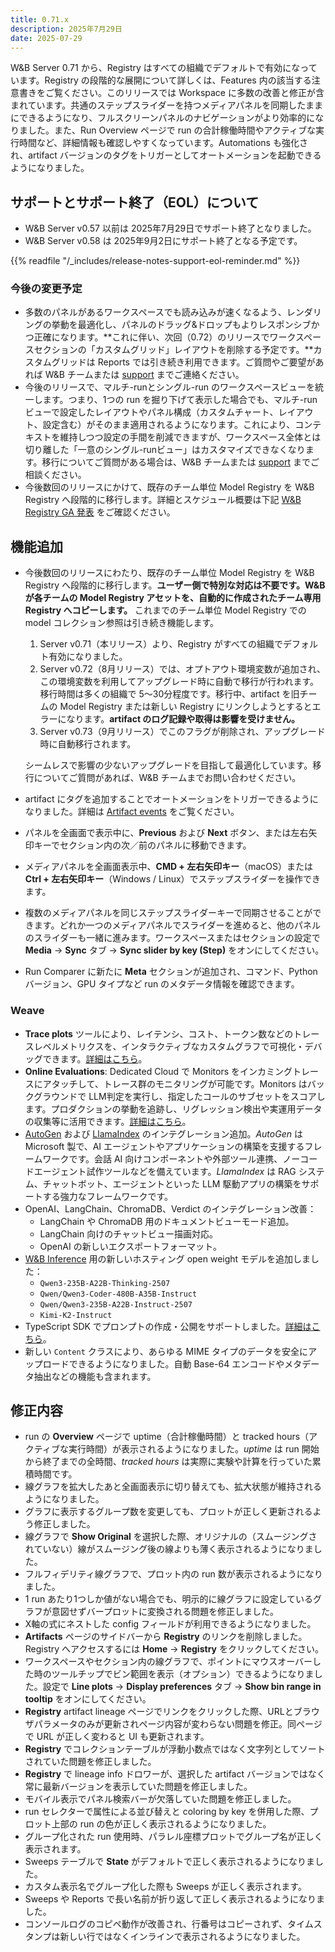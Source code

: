 ```yaml
---
title: 0.71.x
description: 2025年7月29日
date: 2025-07-29
---
```


W&B Server 0.71 から、Registry はすべての組織でデフォルトで有効になっています。Registry の段階的な展開について詳しくは、Features 内の該当する注意書きをご覧ください。このリリースでは Workspace に多数の改善と修正が含まれています。共通のステップスライダーを持つメディアパネルを同期したままにできるようになり、フルスクリーンパネルのナビゲーションがより効率的になりました。また、Run Overview ページで run の合計稼働時間やアクティブな実行時間など、詳細情報も確認しやすくなっています。Automations も強化され、artifact バージョンのタグをトリガーとしてオートメーションを起動できるようになりました。



## サポートとサポート終了（EOL）について
<ul>
  <li>W&B Server v0.57 以前は 2025年7月29日でサポート終了となりました。</li>
  <li>W&B Server v0.58 は 2025年9月2日にサポート終了となる予定です。</li>
</ul>

{{% readfile "/_includes/release-notes-support-eol-reminder.md" %}}

### 今後の変更予定

- 多数のパネルがあるワークスペースでも読み込みが速くなるよう、レンダリングの挙動を最適化し、パネルのドラッグ&ドロップもよりレスポンシブかつ正確になります。**これに伴い、次回（0.72）のリリースでワークスペースセクションの「カスタムグリッド」レイアウトを削除する予定です。**カスタムグリッドは Reports では引き続き利用できます。ご質問やご要望があれば W&B チームまたは [support](mailto:support@wandb.ai) までご連絡ください。
- 今後のリリースで、マルチ-runとシングル-run のワークスペースビューを統一します。つまり、1つの run を掘り下げて表示した場合でも、マルチ-run ビューで設定したレイアウトやパネル構成（カスタムチャート、レイアウト、設定含む）がそのまま適用されるようになります。これにより、コンテキストを維持しつつ設定の手間を削減できますが、ワークスペース全体とは切り離した「一意のシングル-runビュー」はカスタマイズできなくなります。移行についてご質問がある場合は、W&B チームまたは [support](mailto:support@wandb.ai) までご相談ください。
- 今後数回のリリースにかけて、既存のチーム単位 Model Registry を W&B Registry へ段階的に移行します。詳細とスケジュール概要は下記 [W&B Registry GA 発表](#registry_ga_announcement) をご確認ください。

## 機能追加
- <a id="registry_ga_announcement"></a> 今後数回のリリースにわたり、既存のチーム単位 Model Registry を W&B Registry へ段階的に移行します。**ユーザー側で特別な対応は不要です。W&B が各チームの Model Registry アセットを、自動的に作成されたチーム専用 Registry へコピーします。** これまでのチーム単位 Model Registry での model コレクション参照は引き続き機能します。
    1. Server v0.71（本リリース）より、Registry がすべての組織でデフォルト有効になりました。
    2. Server v0.72（8月リリース）では、オプトアウト環境変数が追加され、この環境変数を利用してアップグレード時に自動で移行が行われます。移行時間は多くの組織で 5～30分程度です。移行中、artifact を旧チームの Model Registry または新しい Registry にリンクしようとするとエラーになります。**artifact のログ記録や取得は影響を受けません。**
    3. Server v0.73（9月リリース）でこのフラグが削除され、アップグレード時に自動移行されます。

    シームレスで影響の少ないアップグレードを目指して最適化しています。移行についてご質問があれば、W&B チームまでお問い合わせください。
- artifact にタグを追加することでオートメーションをトリガーできるようになりました。詳細は [Artifact events](/guides/core/automations/automation-events#artifact-events) をご覧ください。
- パネルを全画面で表示中に、**Previous** および **Next** ボタン、または左右矢印キーでセクション内の次／前のパネルに移動できます。
- メディアパネルを全画面表示中、**CMD + 左右矢印キー**（macOS）または **Ctrl + 左右矢印キー**（Windows / Linux）でステップスライダーを操作できます。
- 複数のメディアパネルを同じステップスライダーキーで同期させることができます。どれか一つのメディアパネルでスライダーを進めると、他のパネルのスライダーも一緒に進みます。ワークスペースまたはセクションの設定で **Media** → **Sync** タブ → **Sync slider by key (Step)** をオンにしてください。
- Run Comparer に新たに **Meta** セクションが追加され、コマンド、Python バージョン、GPU タイプなど run のメタデータ情報を確認できます。

### Weave
- **Trace plots** ツールにより、レイテンシ、コスト、トークン数などのトレースレベルメトリクスを、インタラクティブなカスタムグラフで可視化・デバッグできます。[詳細はこちら](https://weave-docs.wandb.ai/guides/tracking/trace-plots/)。
- **Online Evaluations**: Dedicated Cloud で Monitors をインカミングトレースにアタッチして、トレース群のモニタリングが可能です。Monitors はバックグラウンドで LLM判定を実行し、指定したコールのサブセットをスコアします。プロダクションの挙動を追跡し、リグレッション検出や実運用データの収集等に活用できます。[詳細はこちら](https://weave-docs.wandb.ai/guides/evaluation/guardrails_and_monitors)。
- [AutoGen](https://weave-docs.wandb.ai/guides/integrations/autogen) および [LlamaIndex](https://weave-docs.wandb.ai/guides/integrations/llamaindex) のインテグレーション追加。_AutoGen_ は Microsoft 製で、AI エージェントやアプリケーションの構築を支援するフレームワークです。会話 AI 向けコンポーネントや外部ツール連携、ノーコードエージェント試作ツールなどを備えています。_LlamaIndex_ は RAG システム、チャットボット、エージェントといった LLM 駆動アプリの構築をサポートする強力なフレームワークです。
- OpenAI、LangChain、ChromaDB、Verdict のインテグレーション改善：
  - LangChain や ChromaDB 用のドキュメントビューモード追加。
  - LangChain 向けのチャットビュー描画対応。
  - OpenAI の新しいエクスポートフォーマット。
- [W&B Inference](https://wandb.ai/inference) 用の新しいホスティング open weight モデルを追加しました：
    - `Qwen3-235B-A22B-Thinking-2507`
    - `Qwen/Qwen3-Coder-480B-A35B-Instruct`
    - `Qwen/Qwen3-235B-A22B-Instruct-2507`
    - `Kimi-K2-Instruct`
- TypeScript SDK でプロンプトの作成・公開をサポートしました。[詳細はこちら](https://weave-docs.wandb.ai/guides/core-types/prompts/)。
- 新しい `Content` クラスにより、あらゆる MIME タイプのデータを安全にアップロードできるようになりました。自動 Base-64 エンコードやメタデータ抽出などの機能も含まれます。

## 修正内容
- run の **Overview** ページで uptime（合計稼働時間）と tracked hours（アクティブな実行時間）が表示されるようになりました。_uptime_ は run 開始から終了までの全時間、_tracked hours_ は実際に実験や計算を行っていた累積時間です。
- 線グラフを拡大したあと全画面表示に切り替えても、拡大状態が維持されるようになりました。
- グラフに表示するグループ数を変更しても、プロットが正しく更新されるよう修正しました。
- 線グラフで **Show Original** を選択した際、オリジナルの（スムージングされていない）線がスムージング後の線よりも薄く表示されるようになりました。
- フルフィデリティ線グラフで、プロット内の run 数が表示されるようになりました。
- 1 run あたり1つしか値がない場合でも、明示的に線グラフに設定しているグラフが意図せずバープロットに変換される問題を修正しました。
- X軸の式にネストした config フィールドが利用できるようになりました。
- **Artifacts** ページのサイドバーから **Registry** のリンクを削除しました。Registry へアクセスするには **Home** → **Registry** をクリックしてください。
- ワークスペースやセクション内の線グラフで、ポイントにマウスオーバーした時のツールチップでビン範囲を表示（オプション）できるようになりました。設定で **Line plots** → **Display preferences** タブ → **Show bin range in tooltip** をオンにしてください。
- **Registry** artifact lineage ページでリンクをクリックした際、URLとブラウザパラメータのみが更新されページ内容が変わらない問題を修正。同ページで URL が正しく変わると UI も更新されます。
- **Registry** でコレクションテーブルが浮動小数点ではなく文字列としてソートされていた問題を修正しました。
- **Registry** で lineage info ドロワーが、選択した artifact バージョンではなく常に最新バージョンを表示していた問題を修正しました。
- モバイル表示でパネル検索バーが欠落していた問題を修正しました。
- run セレクターで属性による並び替えと coloring by key を併用した際、プロット上部の run の色が正しく表示されるようになりました。
- グループ化された run 使用時、パラレル座標プロットでグループ名が正しく表示されます。
- Sweeps テーブルで **State** がデフォルトで正しく表示されるようになりました。
- カスタム表示名でグループ化した際も Sweeps が正しく表示されます。
- Sweeps や Reports で長い名前が折り返して正しく表示されるようになりました。
- コンソールログのコピペ動作が改善され、行番号はコピーされず、タイムスタンプは新しい行ではなくインラインで表示されるようになりました。